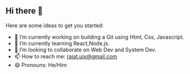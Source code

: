 ## Hi there 👋

<!--
**i-rjt/i-rjt** is a ✨ _special_ ✨ repository because its `README.md` (this file) appears on your GitHub profile.
-->
Here are some ideas to get you started:

- 🔭 I’m currently working on building a Git using Html, Css, Javascript.
- 🌱 I’m currently learning React,Node.js.
- 👯 I’m looking to collaborate on Web Dev and System Dev.
- 📫 How to reach me: rajat.uix@gmail.com
- 😄 Pronouns: He/Him
